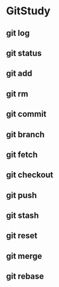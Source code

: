 # GitStudy

## git log

## git status

## git add

## git rm

## git commit

## git branch

## git fetch

## git checkout

## git push

## git stash

## git reset

## git merge

## git rebase
